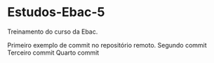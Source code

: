 # Estudos-Ebac-5
Treinamento do curso da Ebac.

Primeiro exemplo de commit no repositório remoto.
Segundo commit
Terceiro commit
Quarto commit

